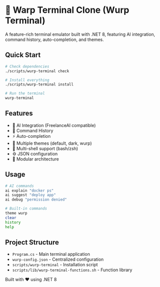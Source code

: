 # 🚀 Warp Terminal Clone (Wurp Terminal)

A feature-rich terminal emulator built with .NET 8, featuring AI integration, command history, auto-completion, and themes.

## Quick Start

```bash
# Check dependencies
./scripts/wurp-terminal check

# Install everything
./scripts/wurp-terminal install

# Run the terminal
wurp-terminal
```

## Features

- 🤖 AI Integration (FreelanceAI compatible)
- 📜 Command History
- ⚡ Auto-completion
- 🎨 Multiple themes (default, dark, wurp)
- 🐚 Multi-shell support (bash/zsh)
- ⚙️ JSON configuration
- 🔧 Modular architecture

## Usage

```bash
# AI commands
ai explain "docker ps"
ai suggest "deploy app"
ai debug "permission denied"

# Built-in commands
theme wurp
clear
history
help
```

## Project Structure

- `Program.cs` - Main terminal application
- `wurp-config.json` - Centralized configuration
- `scripts/wurp-terminal` - Installation script
- `scripts/lib/wurp-terminal-functions.sh` - Function library

Built with ❤️ using .NET 8
